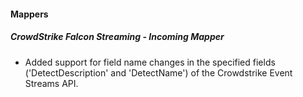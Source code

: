 
#### Mappers

##### CrowdStrike Falcon Streaming - Incoming Mapper

- Added support for field name changes in the specified fields ('DetectDescription' and 'DetectName') of the Crowdstrike Event Streams API.
